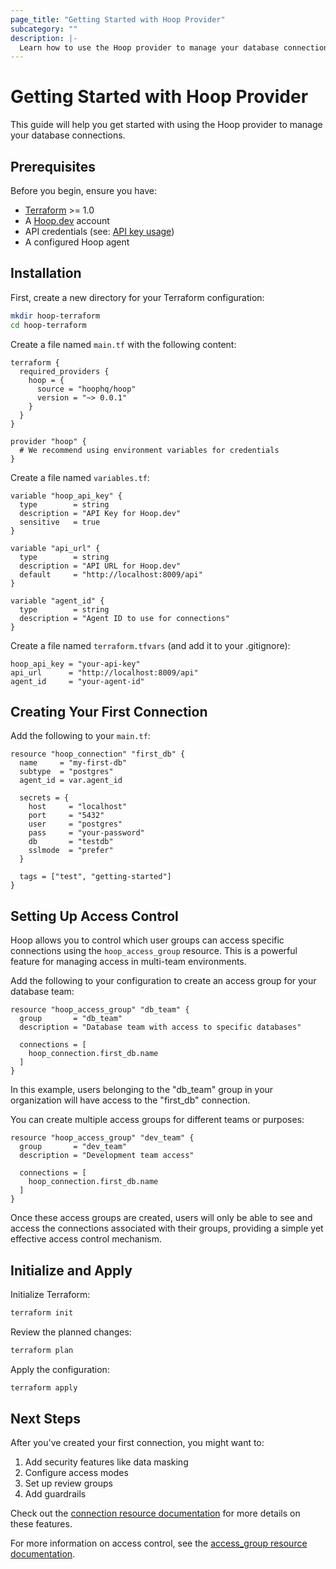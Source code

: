 ```yaml
---
page_title: "Getting Started with Hoop Provider"
subcategory: ""
description: |-
  Learn how to use the Hoop provider to manage your database connections.
---
```


# Getting Started with Hoop Provider

This guide will help you get started with using the Hoop provider to manage your database connections.

## Prerequisites

Before you begin, ensure you have:

- [Terraform](https://www.terraform.io/downloads.html) >= 1.0
- A [Hoop.dev](https://hoop.dev) account
- API credentials (see: [API key usage](https://hoop.dev/docs/learn/api-key-usage))
- A configured Hoop agent

## Installation

First, create a new directory for your Terraform configuration:

```bash
mkdir hoop-terraform
cd hoop-terraform
```

Create a file named `main.tf` with the following content:

```hcl
terraform {
  required_providers {
    hoop = {
      source = "hoophq/hoop"
      version = "~> 0.0.1"
    }
  }
}

provider "hoop" {
  # We recommend using environment variables for credentials
}
```

Create a file named `variables.tf`:

```hcl
variable "hoop_api_key" {
  type        = string
  description = "API Key for Hoop.dev"
  sensitive   = true
}

variable "api_url" {
  type        = string
  description = "API URL for Hoop.dev"
  default     = "http://localhost:8009/api"
}

variable "agent_id" {
  type        = string
  description = "Agent ID to use for connections"
}
```

Create a file named `terraform.tfvars` (and add it to your .gitignore):

```hcl
hoop_api_key = "your-api-key"
api_url      = "http://localhost:8009/api"
agent_id     = "your-agent-id"
```

## Creating Your First Connection

Add the following to your `main.tf`:

```hcl
resource "hoop_connection" "first_db" {
  name     = "my-first-db"
  subtype  = "postgres"
  agent_id = var.agent_id

  secrets = {
    host     = "localhost"
    port     = "5432"
    user     = "postgres"
    pass     = "your-password"
    db       = "testdb"
    sslmode  = "prefer"
  }

  tags = ["test", "getting-started"]
}
```

## Setting Up Access Control

Hoop allows you to control which user groups can access specific connections using the `hoop_access_group` resource. This is a powerful feature for managing access in multi-team environments.

Add the following to your configuration to create an access group for your database team:

```hcl
resource "hoop_access_group" "db_team" {
  group       = "db_team"
  description = "Database team with access to specific databases"
  
  connections = [
    hoop_connection.first_db.name
  ]
}
```

In this example, users belonging to the "db_team" group in your organization will have access to the "first_db" connection.

You can create multiple access groups for different teams or purposes:

```hcl
resource "hoop_access_group" "dev_team" {
  group       = "dev_team"
  description = "Development team access"
  
  connections = [
    hoop_connection.first_db.name
  ]
}
```

Once these access groups are created, users will only be able to see and access the connections associated with their groups, providing a simple yet effective access control mechanism.

## Initialize and Apply

Initialize Terraform:

```bash
terraform init
```

Review the planned changes:

```bash
terraform plan
```

Apply the configuration:

```bash
terraform apply
```

## Next Steps

After you've created your first connection, you might want to:

1. Add security features like data masking
2. Configure access modes
3. Set up review groups
4. Add guardrails

Check out the [connection resource documentation](../resources/connection.md) for more details on these features.

For more information on access control, see the [access_group resource documentation](../resources/access_group.md).

